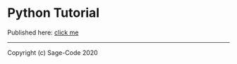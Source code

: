 # Python Tutorial

Published here: [click me](https://sage-cse.vercel.app/python/index.html)

---
Copyright (c) Sage-Code 2020
